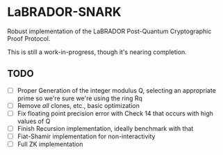 # LaBRADOR-SNARK
Robust implementation of the LaBRADOR Post-Quantum Cryptographic Proof Protocol.

This is still a work-in-progress, though it's nearing completion.


## TODO
- [ ] Proper Generation of the integer modulus Q, selecting an appropriate prime so we're sure we're using the ring Rq
- [ ] Remove *all* clones, etc., basic optimization
- [ ] Fix floating point precision error with Check 14 that occurs with high values of Q
- [ ] Finish Recursion implementation, ideally benchmark with that 
- [ ] Fiat-Shamir implementation for non-interactivity
- [ ] Full ZK implementation
